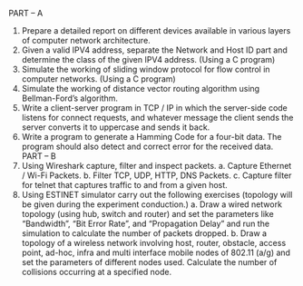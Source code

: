 PART – A
1. Prepare a detailed report on different devices available in various layers of computer network
architecture.
2. Given a valid IPV4 address, separate the Network and Host ID part and determine the class of
the given IPV4 address. (Using a C program)
3. Simulate the working of sliding window protocol for flow control in computer networks. (Using
a C program)
4. Simulate the working of distance vector routing algorithm using Bellman-Ford’s algorithm.
5. Write a client-server program in TCP / IP in which the server-side code listens for connect
requests, and whatever message the client sends the server converts it to uppercase and sends it
back.
6. Write a program to generate a Hamming Code for a four-bit data. The program should also
detect and correct error for the received data.
PART – B
1. Using Wireshark capture, filter and inspect packets.
a. Capture Ethernet / Wi-Fi Packets.
b. Filter TCP, UDP, HTTP, DNS Packets.
c. Capture filter for telnet that captures traffic to and from a given host.
2. Using ESTINET simulator carry out the following exercises (topology will be given during the
experiment conduction.)
a. Draw a wired network topology (using hub, switch and router) and set the parameters like
“Bandwidth”, “Bit Error Rate”, and “Propagation Delay” and run the simulation to calculate
the number of packets dropped.
b. Draw a topology of a wireless network involving host, router, obstacle, access point, ad-hoc,
infra and multi interface mobile nodes of 802.11 (a/g) and set the parameters of different
nodes used. Calculate the number of collisions occurring at a specified node.
